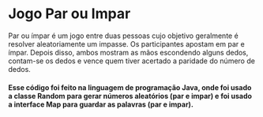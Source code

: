 # Jogo Par ou Impar 

Par ou ímpar é um jogo entre duas pessoas cujo objetivo geralmente é resolver aleatoriamente um impasse. Os participantes apostam em par e ímpar. Depois disso, ambos mostram as mãos escondendo alguns dedos, contam-se os dedos e vence quem tiver acertado a paridade do número de dedos.

#### Esse código foi feito na linguagem de programação Java, onde foi usado a classe Random para gerar números aleatórios (par e impar) e foi usado a interface Map para guardar as palavras (par e impar). 
